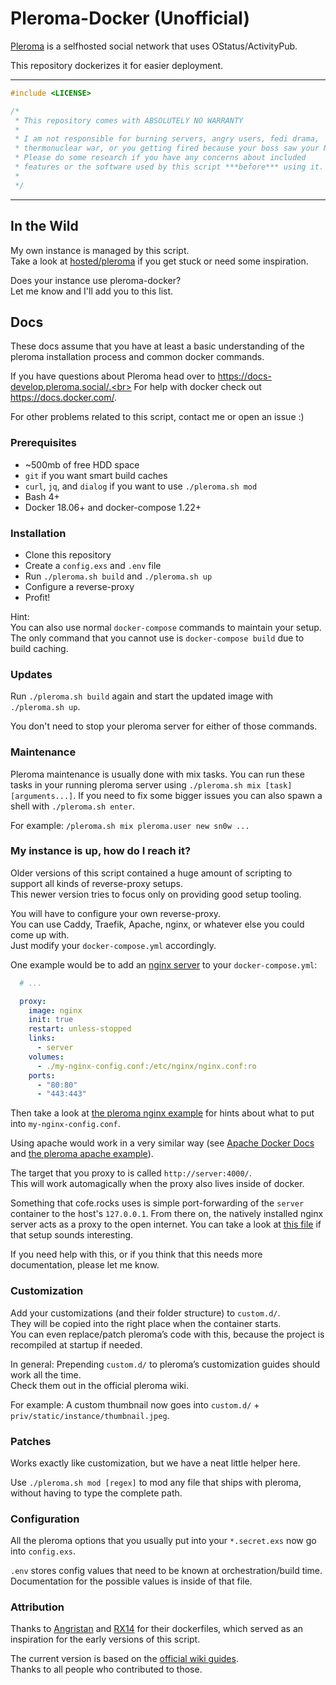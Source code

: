 # Pleroma-Docker (Unofficial)

[Pleroma](https://pleroma.social/) is a selfhosted social network that uses OStatus/ActivityPub.

This repository dockerizes it for easier deployment.

<hr>

```cpp
#include <LICENSE>

/*
 * This repository comes with ABSOLUTELY NO WARRANTY
 *
 * I am not responsible for burning servers, angry users, fedi drama,
 * thermonuclear war, or you getting fired because your boss saw your NSFW posts.
 * Please do some research if you have any concerns about included
 * features or the software used by this script ***before*** using it.
 *
 */
```

<hr>

## In the Wild

My own instance is managed by this script.<br>
Take a look at [hosted/pleroma](https://glitch.sh/hosted/pleroma) if you get stuck or need some inspiration.

Does your instance use pleroma-docker?<br>
Let me know and I'll add you to this list.

## Docs

These docs assume that you have at least a basic understanding
of the pleroma installation process and common docker commands.

If you have questions about Pleroma head over to https://docs-develop.pleroma.social/.<br>
For help with docker check out https://docs.docker.com/.

For other problems related to this script, contact me or open an issue :)

### Prerequisites

- ~500mb of free HDD space
- `git` if you want smart build caches
- `curl`, `jq`, and `dialog` if you want to use `./pleroma.sh mod`
- Bash 4+
- Docker 18.06+ and docker-compose 1.22+

### Installation

- Clone this repository
- Create a `config.exs` and `.env` file
- Run `./pleroma.sh build` and `./pleroma.sh up`
- Configure a reverse-proxy
- Profit!

Hint:<br>
You can also use normal `docker-compose` commands to maintain your setup.<br>
The only command that you cannot use is `docker-compose build` due to build caching.

### Updates

Run `./pleroma.sh build` again and start the updated image with `./pleroma.sh up`.

You don't need to stop your pleroma server for either of those commands.

### Maintenance

Pleroma maintenance is usually done with mix tasks.
You can run these tasks in your running pleroma server using `./pleroma.sh mix [task] [arguments...]`.
If you need to fix some bigger issues you can also spawn a shell with `./pleroma.sh enter`.

For example: `/pleroma.sh mix pleroma.user new sn0w ...`

### My instance is up, how do I reach it?

Older versions of this script contained a huge amount of scripting to support all kinds of reverse-proxy setups.<br>
This newer version tries to focus only on providing good setup tooling.

You will have to configure your own reverse-proxy.<br>
You can use Caddy, Traefik, Apache, nginx, or whatever else you could come up with.<br>
Just modify your `docker-compose.yml` accordingly.

One example would be to add an [nginx server](https://hub.docker.com/_/nginx) to your `docker-compose.yml`:
```yml
  # ...

  proxy:
    image: nginx
    init: true
    restart: unless-stopped
    links:
      - server
    volumes:
      - ./my-nginx-config.conf:/etc/nginx/nginx.conf:ro
    ports:
      - "80:80"
      - "443:443"
```

Then take a look at [the pleroma nginx example](https://git.pleroma.social/pleroma/pleroma/blob/develop/installation/pleroma.nginx) for hints about what to put into `my-nginx-config.conf`.

Using apache would work in a very similar way (see [Apache Docker Docs](https://hub.docker.com/_/httpd) and [the pleroma apache example](https://git.pleroma.social/pleroma/pleroma/blob/develop/installation/pleroma-apache.conf)).

The target that you proxy to is called `http://server:4000/`.<br>
This will work automagically when the proxy also lives inside of docker.

Something that cofe.rocks uses is simple port-forwarding of the `server` container to the host's `127.0.0.1`.
From there on, the natively installed nginx server acts as a proxy to the open internet.
You can take a look at [this file](https://glitch.sh/hosted/pleroma/src/commit/4e88d93276f0bb2ef62d7f18477b156318924325/docker-compose.m4#L93) if that setup sounds interesting.

If you need help with this, or if you think that this needs more documentation, please let me know.

### Customization

Add your customizations (and their folder structure) to `custom.d/`.<br>
They will be copied into the right place when the container starts.<br>
You can even replace/patch pleroma’s code with this,
because the project is recompiled at startup if needed.

In general: Prepending `custom.d/` to pleroma’s customization guides should work all the time.<br>
Check them out in the official pleroma wiki.

For example: A custom thumbnail now goes into `custom.d/` + `priv/static/instance/thumbnail.jpeg`.

### Patches

Works exactly like customization, but we have a neat little helper here.

Use `./pleroma.sh mod [regex]` to mod any file that ships with pleroma, without having to type the complete path.

### Configuration

All the pleroma options that you usually put into your `*.secret.exs` now go into `config.exs`.

`.env` stores config values that need to be known at orchestration/build time.<br>
Documentation for the possible values is inside of that file.

### Attribution

Thanks to [Angristan](https://github.com/Angristan/dockerfiles/tree/master/pleroma) and [RX14](https://github.com/RX14/kurisu.rx14.co.uk/blob/master/services/iscute.moe/pleroma/Dockerfile) for their dockerfiles, which served as an inspiration for the early versions of this script.

The current version is based on the [official wiki guides](https://git.pleroma.social/pleroma/pleroma/tree/develop/docs/installation).<br>
Thanks to all people who contributed to those.
